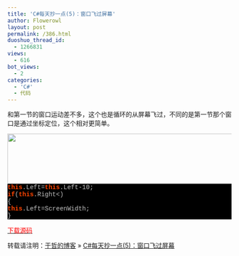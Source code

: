 ```yaml
---
title: 'C#每天抄一点(5)：窗口飞过屏幕'
author: Flowerowl
layout: post
permalink: /386.html
duoshuo_thread_id:
  - 1266831
views:
  - 616
bot_views:
  - 2
categories:
  - 'C#'
  - 代码
---
```

  
和第一节的窗口运动差不多，这个也是循环的从屏幕飞过，不同的是第一节那个窗口是通过坐标定位，这个相对更简单。

<img class="aligncenter size-full wp-image-388" title="Lazynight | 夜阑" src="http://lazynight.me/wp-content/uploads/2011/10/20111007214348.jpg" alt="" width="647" height="113" />

<div class="source" style="font-family: '[object HTMLOptionElement]', Consolas, 'Lucida Console', 'Courier New'; color: #c0c0c0; background-color: #000000;">
  <span style="color: #ff4400; font-weight: bold;">this</span><span style="color: #c0c0c0;">.</span><span style="color: #c0c0c0;">Left</span><span style="color: #c0c0c0;">=</span><span style="color: #ff4400; font-weight: bold;">this</span><span style="color: #c0c0c0;">.</span><span style="color: #c0c0c0;">Left</span><span style="color: #c0c0c0;">-</span><span style="color: #c0c0c0;">10</span>;<br /> <span style="color: #ff4400; font-weight: bold;">if</span>(<span style="color: #ff4400; font-weight: bold;">this</span><span style="color: #c0c0c0;">.</span><span style="color: #c0c0c0;">Right</span><span style="color: #c0c0c0;"><</span><span style="color: #c0c0c0;"></span>)<br /> <span style="color: #c0c0c0;">{</span><br /> <span style="color: #ff4400; font-weight: bold;">this</span><span style="color: #c0c0c0;">.</span><span style="color: #c0c0c0;">Left</span><span style="color: #c0c0c0;">=</span><span style="color: #c0c0c0;">ScreenWidth</span>;<br /> <span style="color: #c0c0c0;">}</span>
</div>

<span style="color: #ff0000;"><a href="http://down.qiannao.com/space/file/flowerowl/-4e0a-4f20-5206-4eab/Lazy_5-6eda-52a8-7a97-4f53.rar/.page" target="_blank"><span style="color: #ff0000;">下载源码</span></a></span>

转载请注明：[于哲的博客][1] &raquo; [C#每天抄一点(5)：窗口飞过屏幕][2]

 [1]: http://lazynight.me
 [2]: http://lazynight.me/386.html